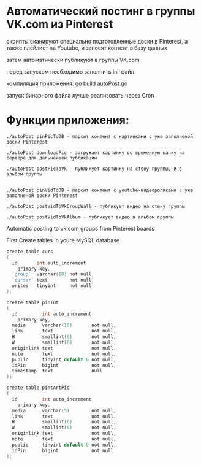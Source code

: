 # Автоматический постинг в группы VK.com из Pinterest
скрипты сканируют специально подготовленные доски в Pinterest, а также плейлист на Youtube, и заносят контент в базу данных

затем автоматически публикуют в группы VK.com

перед запуском необходимо заполнить ini-файл

компиляция приложения: go build autoPost.go

запуск бинарного файла лучше реализовать через Cron


# Функции приложения:

```
./autoPost pinPicToDB - парсит контент с картинками с уже заполненой доски Pinterest

./autoPost downloadPic - загружает картинку во временную папку на сервере для дальнейшей публикации

./autoPost postPicToVk - публикует картинку на стену группы, и в альбом группы


./autoPost pinVidToDB - парсит контент с youtube-видеороликами с уже заполненой доски Pinterest

./autoPost postVidToVkGroupWall - публикует видео на стену группы

./autoPost postVidToVkAlbum - публикует видео в альбом группы
```



Automatic posting to vk.com groups from Pinterest boards

First Create tables in youre MySQL database

```go
create table curs
(
  id       int auto_increment
    primary key,
  `group`  varchar(10) not null,
  `cursor` text        not null,
  writes   tinyint     not null
);

create table pinTut
(
  id         int auto_increment
    primary key,
  media      varchar(10)       not null,
  link       text              not null,
  H          smallint(6)       not null,
  W          smallint(6)       not null,
  originlink text              not null,
  note       text              not null,
  public     tinyint default 0 not null,
  idPin      bigint            not null,
  timestamp  text              null
);

create table pintArtPic
(
  id         int auto_increment
    primary key,
  media      varchar(5)        not null,
  link       text              not null,
  H          smallint(6)       not null,
  W          smallint(6)       not null,
  originlink text              not null,
  note       text              not null,
  public     tinyint default 0 not null,
  idPin      bigint            not null
);
```

